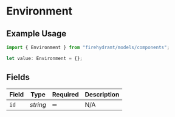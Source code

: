# Environment

## Example Usage

```typescript
import { Environment } from "firehydrant/models/components";

let value: Environment = {};
```

## Fields

| Field              | Type               | Required           | Description        |
| ------------------ | ------------------ | ------------------ | ------------------ |
| `id`               | *string*           | :heavy_minus_sign: | N/A                |